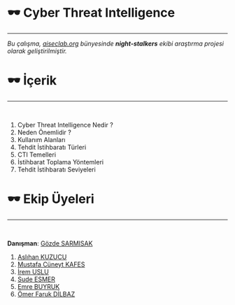# :dark_sunglasses: Cyber Threat Intelligence
---

<i>Bu çalışma, [aiseclab.org](https://aiseclab.org/) bünyesinde <b>night-stalkers</b> ekibi araştırma projesi olarak geliştirilmiştir.</i>

# :dark_sunglasses: İçerik
---
<br/>

1. Cyber Threat Intelligence Nedir ?
2. Neden Önemlidir ?
3. Kullanım Alanları
4. Tehdit İstihbaratı Türleri
5. CTI Temelleri
6. İstihbarat Toplama Yöntemleri
7. Tehdit İstihbaratı Seviyeleri

# :dark_sunglasses: Ekip Üyeleri
---
<br/>

**Danışman**: [Gözde SARMISAK](https://www.linkedin.com/in/gozdesarmisak/)
<br/>
1. [Aslıhan KUZUCU](https://github.com/aslikuzucu)
2. [Mustafa Cüneyt KAFES](https://github.com/KaygusuzAbdal)
3. [İrem USLU](https://github.com/irem6142)
4. [Sude ESMER](https://github.com/Sudesmer)
5. [Emre BUYRUK](https://github.com/3mr3x)
6. [Ömer Faruk DİLBAZ](https://github.com/OmerFarukDilbaz)
